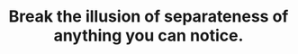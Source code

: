 ---
title: Break the illusion of separateness of anything you can notice.
tags: mindfulness self waking-up non-dual
consciousness: true
order: 6
selfbreak: true
selfbreakorder: 7
---